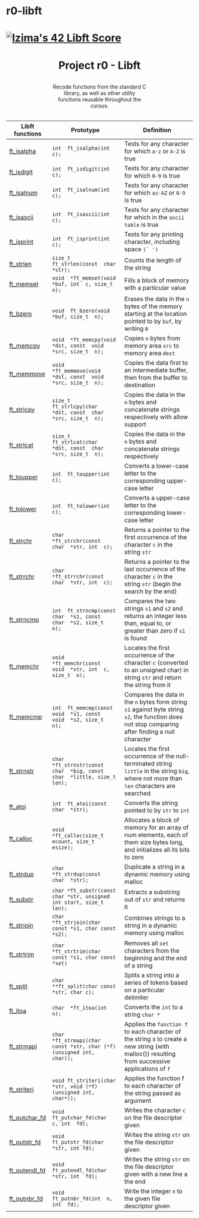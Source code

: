 # r0-libft
# [![lzima's 42 Libft Score](https://badge42.vercel.app/api/v2/cl1nk4f8f004009lb75fyii0c/project/2388538)](https://github.com/JaeSeoKim/badge42)

<h1 align="center">
    Project r0 - Libft
    <h4 align="center" style="width: 50%; margin: 2rem auto; font-weight: normal;"> Recode functions from the standard C library, as well as other utility functions reusable throughout the cursus.
    </h4>
</h1>


| Libft functions | Prototype | Definition |
|--|--|--|
| [ft_isalpha](https://github.com/Elwoll/r0-libft/blob/main/Mandatory/ft_isalpha.c) |```int  ft_isalpha(int  c);```| Tests for any character for which ```a-z``` or ```A-Z``` is true |
| [ft_isdigit](https://github.com/Elwoll/r0-libft/blob/main/Mandatory/ft_isdigit.c) | ```int  ft_isdigit(int  c);``` | Tests for any character for which ```0-9``` is true |
| [ft_isalnum](https://github.com/Elwoll/r0-libft/blob/main/Mandatory/ft_isalnum.c) | ```int  ft_isalnum(int  c);``` | Tests for any character for which ```az-AZ``` or ```0-9``` is true |
| [ft_isascii](https://github.com/Elwoll/r0-libft/blob/main/Mandatory/ft_isascii.c) | ```int  ft_isascii(int  c);``` | Tests for any character for which in the ```ascii table``` is true |
| [ft_isprint](https://github.com/Elwoll/r0-libft/blob/main/Mandatory/ft_isprint.c) | ```int  ft_isprint(int  c);``` | Tests for any printing character, including space ```(` ')``` |
| [ft_strlen](https://github.com/Elwoll/r0-libft/blob/main/Mandatory/ft_strlen.c) | ```size_t  ft_strlen(const  char  *str);``` | Counts the length of the string |
| [ft_memset](https://github.com/Elwoll/r0-libft/blob/main/Mandatory/ft_memset.c) | ```void  *ft_memset(void  *buf, int  c, size_t  n);``` | Fills a block of memory with a particular value |
| [ft_bzero](https://github.com/Elwoll/r0-libft/blob/main/Mandatory/ft_bzero.c) | ```void  ft_bzero(void  *buf, size_t  n);``` | Erases the data in the ```n``` bytes of the memory starting at the location pointed to by ```buf```, by writing ```0``` |
| [ft_memcpy](https://github.com/Elwoll/r0-libft/blob/main/Mandatory/ft_memcpy.c) | ```void  *ft_memcpy(void  *dst, const  void  *src, size_t  n);``` | Copies ```n``` bytes from memory area ```src``` to memory area ```dest``` |
| [ft_memmove](https://github.com/Elwoll/r0-libft/blob/main/Mandatory/ft_memmove.c) | ```void  *ft_memmove(void  *dst, const  void  *src, size_t  n);``` | Copies the data first to an intermediate buffer, then from the buffer to destination |
| [ft_strlcpy](https://github.com/Elwoll/r0-libft/blob/main/Mandatory/ft_strlcpy.c) | ```size_t  ft_strlcpy(char  *dst, const  char  *src, size_t  n);``` | Copies the data in the ```n``` bytes and concatenate strings respectively with allow support |
| [ft_strlcat](https://github.com/Elwoll/r0-libft/blob/main/Mandatory/ft_strlcat.c) | ```size_t  ft_strlcat(char  *dst, const  char  *src, size_t  n);``` | Copies the data in the ```n``` bytes and concatenate strings respectively |
| [ft_toupper](https://github.com/Elwoll/r0-libft/blob/main/Mandatory/ft_toupper.c) | ```int  ft_toupper(int  c);``` | Converts a lower-case letter to the corresponding upper-case letter |
| [ft_tolower](https://github.com/Elwoll/r0-libft/blob/main/Mandatory/ft_tolower.c) | ```int  ft_tolower(int  c);``` | Converts a upper-case letter to the corresponding lower-case letter |
| [ft_strchr](https://github.com/Elwoll/r0-libft/blob/main/Mandatory/ft_strchr.c) | ```char  *ft_strchr(const  char  *str, int  c);``` | Returns a pointer to the first occurrence of the character ```c``` in the string ```str``` |
| [ft_strrchr](https://github.com/Elwoll/r0-libft/blob/main/Mandatory/ft_strrchr.c) | ```char  *ft_strrchr(const  char  *str, int  c);``` | Returns a pointer to the last occurrence of the character ```c``` in the string ```str``` (begin the search by the end) |
| [ft_strncmp](https://github.com/Elwoll/r0-libft/blob/main/Mandatory/ft_strncmp.c) | ```int  ft_strncmp(const  char  *s1, const  char  *s2, size_t  n);``` | Compares the two strings ```s1``` and ```s2``` and returns an integer less than, equal to, or greater than zero if ```s1``` is found |
| [ft_memchr](https://github.com/Elwoll/r0-libft/blob/main/Mandatory/ft_memchr.c) | ```void  *ft_memchr(const  void  *str, int  c, size_t  n);``` | Locates the first occurrence of the character ```c``` (converted to an unsigned char) in string ```str``` and return the string from it |
| [ft_memcmp](https://github.com/Elwoll/r0-libft/blob/main/Mandatory/ft_memcmp.c) | ```int  ft_memcmp(const  void  *s1, const  void  *s2, size_t  n);``` | Compares the data in the ```n``` bytes form string ```s1``` against byte string ```s2```, the function does not stop comparing after finding a null character |
| [ft_strnstr](https://github.com/Elwoll/r0-libft/blob/main/Mandatory/ft_strnstr.c) | ```char  *ft_strnstr(const  char  *big, const  char  *little, size_t  len);``` | Locates the	first occurrence of the	null-terminated string ```little``` in the string ```big```, where not more than ```len``` characters are searched |
| [ft_atoi](https://github.com/Elwoll/r0-libft/blob/main/Mandatory/ft_atoi.c) | ```int  ft_atoi(const  char  *str);``` | Converts the string pointed to by ```str``` to ```int``` |
| [ft_calloc](https://github.com/Elwoll/r0-libft/blob/main/Mandatory/ft_calloc.c) | ```void  *ft_calloc(size_t  ecount, size_t  esize);``` | Allocates a block of memory for an array of num elements, each of them size bytes long, and initializes all its bits to zero |
| [ft_strdup](https://github.com/Elwoll/r0-libft/blob/main/Mandatory/ft_strdup.c) | ```char  *ft_strdup(const  char  *str);``` | Duplicate a string in a dynamic memory using malloc |
| [ft_substr](https://github.com/Elwoll/r0-libft/blob/main/Mandatory/ft_substr.c) | ```char	*ft_substr(const char *str, unsigned int start, size_t len);``` | Extracts a substring out of ```str``` and returns it  |
| [ft_strjoin](https://github.com/Elwoll/r0-libft/blob/main/Mandatory/ft_strjoin.c) | ```char	*ft_strjoin(char const *s1, char const *s2);``` | Combines strings to a string in a dynamic memory using malloc |
| [ft_strtrim](https://github.com/Elwoll/r0-libft/blob/main/Mandatory/ft_strtrim.c) | ```char	*ft_strtrim(char const *s1, char const *set)``` | Removes all ```set``` characters from the beginning and the end of a string |
| [ft_split](https://github.com/Elwoll/r0-libft/blob/main/Mandatory/ft_split.c) | ```char	**ft_split(char const *str, char c);``` | Splits a string into a series of tokens based on a particular delimiter |
| [ft_itoa](https://github.com/Elwoll/r0-libft/blob/main/Mandatory/ft_itoa.c) | ```char  *ft_itoa(int  n);``` | Converts the ```int``` to a string ```char *``` |
| [ft_strmapi](https://github.com/Elwoll/r0-libft/blob/main/Mandatory/ft_strmapi.c) | ```char	*ft_strmapi(char const *str, char (*f)(unsigned int, char));``` | Applies the ```function f``` to each character of the string s to create a new string (with malloc()) resulting from successive applications of ```f``` |
| [ft_striteri](https://github.com/Elwoll/r0-libft/blob/main/Mandatory/ft_striteri.c) | ```void	ft_striteri(char *str, void (*f)(unsigned int, char*));``` | Applies the function f to each character of the string passed as argument |
| [ft_putchar_fd](https://github.com/Elwoll/r0-libft/blob/main/Mandatory/ft_putchar_fd.c) | ```void  ft_putchar_fd(char  c, int  fd);``` | Writes the character ```c``` on the file descriptor given |
| [ft_putstr_fd](https://github.com/Elwoll/r0-libft/blob/main/Mandatory/ft_putstr_fd.c) | ```void	ft_putstr_fd(char *str, int fd);``` | Writes the string ```str``` on the file descriptor given |
| [ft_putendl_fd](https://github.com/Elwoll/r0-libft/blob/main/Mandatory/ft_putendl_fd.c) | ```void  ft_putendl_fd(char  *str, int  fd);``` | Writes the string ```str``` on the file descriptor given with a new line a the end |
| [ft_putnbr_fd](https://github.com/Elwoll/r0-libft/blob/main/Mandatory/ft_putnbr_fd.c) | ```void  ft_putnbr_fd(int  n, int  fd);``` | Write the integer ```n``` to the given file descriptor given |
